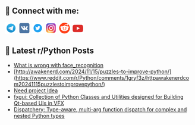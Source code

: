 ## 🔎 Connect with me:
[<img src="https://github.com/bullbesh/bullbesh/blob/main/images/Telegram.png" width="32" height="32" />](https://t.me/bullbesh)
[<img src="https://github.com/bullbesh/bullbesh/blob/main/images/VK.png" width="32" height="32" />](https://vk.com/bullbesh)
[<img src="https://github.com/bullbesh/bullbesh/blob/main/images/Twitter.png" width="32" height="32" />](https://twitter.com/bullbesh1)
[<img src="https://github.com/bullbesh/bullbesh/blob/main/images/Instagram.png" width="32" height="32" />](https://www.instagram.com/bullbesh)
[<img src="https://github.com/bullbesh/bullbesh/blob/main/images/Reddit.png" width="32" height="32" />](https://www.reddit.com/user/bullbesh)
[<img src="https://github.com/bullbesh/bullbesh/blob/main/images/YouTube.png" width="32" height="32" />](https://www.youtube.com/channel/UCtfjRs6uzgq5mfm8S06WTcg)

## 📕 Latest r/Python Posts
<!-- BLOG-POST-LIST:START -->
- [What is wrong with face_recognition](https://www.reddit.com/r/Python/comments/1gryiw1/what_is_wrong_with_face_recognition/)
- [http://awakenerd.com/2024/11/15/puzzles-to-improve-python/](https://www.reddit.com/r/Python/comments/1gryf3z/httpawakenerdcom20241115puzzlestoimprovepython/)
- [Need project Idea](https://www.reddit.com/r/Python/comments/1grul1v/need_project_idea/)
- [fxgui: Collection of Python Classes and Utilities designed for Building Qt-based UIs in VFX](https://www.reddit.com/r/Python/comments/1gru93h/fxgui_collection_of_python_classes_and_utilities/)
- [Dispatchery: Type-aware, multi-arg function dispatch for complex and nested Python types](https://www.reddit.com/r/Python/comments/1grszm2/dispatchery_typeaware_multiarg_function_dispatch/)
<!-- BLOG-POST-LIST:END -->
